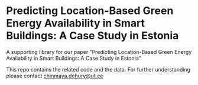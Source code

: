 # Predicting Location-Based Green Energy Availability in Smart Buildings: A Case Study in Estonia
A supporting library for our paper "Predicting Location-Based Green Energy Availability in Smart Buildings: A Case Study in Estonia"

This repo contains the related code and the data.
For further understanding please contact chinmaya.dehury@ut.ee
